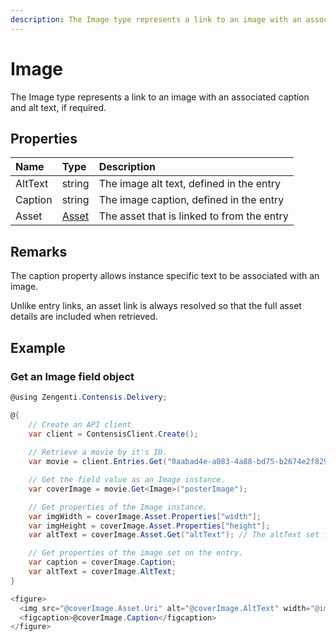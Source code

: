 ```yaml
---
description: The Image type represents a link to an image with an associated caption and alt text, if required.
---
```

# Image

The Image type represents a link to an image with an associated caption and alt text, if required.

## Properties

| Name    | Type                     | Description                                |
|:--------|:-------------------------|:-------------------------------------------|
| AltText | string                   | The image alt text, defined in the entry   |
| Caption | string                   | The image caption, defined in the entry    |
| Asset   | [Asset](/model/asset.md) | The asset that is linked to from the entry |

## Remarks

The caption property allows instance specific text to be associated with an image.

Unlike entry links, an asset link is always resolved so that the full asset details are included when retrieved.

## Example

### Get an Image field object

```cs
@using Zengenti.Contensis.Delivery;

@{
    // Create an API client
    var client = ContensisClient.Create();
    
    // Retrieve a movie by it's ID.
    var movie = client.Entries.Get("0aabad4e-a083-4a88-bd75-b2674e2f8298");

    // Get the field value as an Image instance.
    var coverImage = movie.Get<Image>("posterImage");

    // Get properties of the Image instance.
    var imgWidth = coverImage.Asset.Properties["width"];
    var imgHeight = coverImage.Asset.Properties["height"];
    var altText = coverImage.Asset.Get("altText"); // The altText set from Contensis.

    // Get properties of the image set on the entry.
    var caption = coverImage.Caption;
    var altText = coverImage.AltText;
}

<figure>
  <img src="@coverImage.Asset.Uri" alt="@coverImage.AltText" width="@imgWidth" height="@imgHeight">
  <figcaption>@coverImage.Caption</figcaption>
</figure>

```
